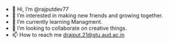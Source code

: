 - 👋 Hi, I’m @rajputdev77
- 👀 I’m interested in making new friends and growing together.
- 🌱 I’m currently learning Managment.
- 💞️ I’m looking to collaborate on creative things.
- 📫 How to reach me drajput.21@stu.aud.ac.in

<!---
rajputdev77/rajputdev77 is a ✨ special ✨ repository because its `README.md` (this file) appears on your GitHub profile.
You can click the Preview link to take a look at your changes.
--->
